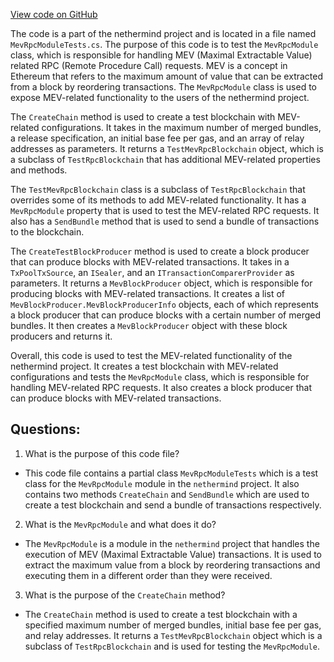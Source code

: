 [View code on GitHub](https://github.com/nethermindeth/nethermind/Nethermind.Mev.Test/MevRpcModuleTests.TestMevRpcBlockchain.cs)

The code is a part of the nethermind project and is located in a file named `MevRpcModuleTests.cs`. The purpose of this code is to test the `MevRpcModule` class, which is responsible for handling MEV (Maximal Extractable Value) related RPC (Remote Procedure Call) requests. MEV is a concept in Ethereum that refers to the maximum amount of value that can be extracted from a block by reordering transactions. The `MevRpcModule` class is used to expose MEV-related functionality to the users of the nethermind project.

The `CreateChain` method is used to create a test blockchain with MEV-related configurations. It takes in the maximum number of merged bundles, a release specification, an initial base fee per gas, and an array of relay addresses as parameters. It returns a `TestMevRpcBlockchain` object, which is a subclass of `TestRpcBlockchain` that has additional MEV-related properties and methods.

The `TestMevRpcBlockchain` class is a subclass of `TestRpcBlockchain` that overrides some of its methods to add MEV-related functionality. It has a `MevRpcModule` property that is used to test the MEV-related RPC requests. It also has a `SendBundle` method that is used to send a bundle of transactions to the blockchain.

The `CreateTestBlockProducer` method is used to create a block producer that can produce blocks with MEV-related transactions. It takes in a `TxPoolTxSource`, an `ISealer`, and an `ITransactionComparerProvider` as parameters. It returns a `MevBlockProducer` object, which is responsible for producing blocks with MEV-related transactions. It creates a list of `MevBlockProducer.MevBlockProducerInfo` objects, each of which represents a block producer that can produce blocks with a certain number of merged bundles. It then creates a `MevBlockProducer` object with these block producers and returns it.

Overall, this code is used to test the MEV-related functionality of the nethermind project. It creates a test blockchain with MEV-related configurations and tests the `MevRpcModule` class, which is responsible for handling MEV-related RPC requests. It also creates a block producer that can produce blocks with MEV-related transactions.
## Questions: 
 1. What is the purpose of this code file?
- This code file contains a partial class `MevRpcModuleTests` which is a test class for the `MevRpcModule` module in the `nethermind` project. It also contains two methods `CreateChain` and `SendBundle` which are used to create a test blockchain and send a bundle of transactions respectively.

2. What is the `MevRpcModule` and what does it do?
- The `MevRpcModule` is a module in the `nethermind` project that handles the execution of MEV (Maximal Extractable Value) transactions. It is used to extract the maximum value from a block by reordering transactions and executing them in a different order than they were received.

3. What is the purpose of the `CreateChain` method?
- The `CreateChain` method is used to create a test blockchain with a specified maximum number of merged bundles, initial base fee per gas, and relay addresses. It returns a `TestMevRpcBlockchain` object which is a subclass of `TestRpcBlockchain` and is used for testing the `MevRpcModule`.